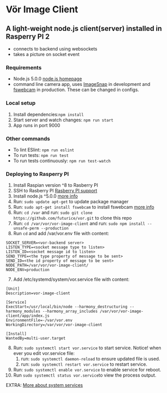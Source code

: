 # Vör Image Client

## A light-weight node.js client(server) installed in Rasperry PI 2 
- connects to backend using websockets
- takes a picture on socket event

### Requirements
- Node.js 5.0.0 [node.js homepage](https://nodejs.org/en/)
- command line camera app, uses [ImageSnap](http://iharder.sourceforge.net/current/macosx/imagesnap/) in development and 
[fswebcam](http://manpages.ubuntu.com/manpages/lucid/man1/fswebcam.1.html) in production. These can be changed in configs. 

### Local setup
1. Install dependencies:```npm install```
2. Start server and watch changes: ```npm run start```
3. App runs in port 9000

### Other commands
- To lint ESlint: ```npm run eslint```
- To run tests: ```npm run test```
- To run tests continuously: ```npm run test-watch```

### Deploying to Rasperry PI
1. Install Raspian version ^8 to Rasberry PI
2. SSH to Rasberry PI [Rasberry PI support](https://www.raspberrypi.org/documentation/remote-access/ssh/)
3. Install node.js ^5.0.0 [more info](http://blog.wia.io/installing-node-js-v4-0-0-on-a-raspberry-pi/)
4. Run: ```sudo update apt-get``` to update package manager
4. Run: ```sudo apt-get install fswebcam``` to install fswebcam [more info](https://www.raspberrypi.org/documentation/usage/webcams/)
5. Run: ```cd /var``` and run: ```sudo git clone https://github.com/futurice/vor.git``` to clone this repo
6. Run: ```cd /var/vor/vor-image-client``` and run:  ```sudo npm install --unsafe-perm --production ```
7. Run ```cd``` and add /var/vor.env file with content:
  ```
  SOCKET_SERVER=<vor-backend server>
  LISTEN_TYPE=<socket message type to listen>
  LISTEN_ID=<socket message id to listen>
  SEND_TYPE=<the type property of message to be sent>
  SEND_ID=<the id property of message to be sent>
  NODE_PATH=/var/vor/vor-image-client/
  NODE_ENV=production
  ```
  
7. Add /etc/systemd/system/vor.service file with content: 
  ```
  [Unit]
  Description=vor-image-client
  
  [Service]
  ExecStart=/usr/local/bin/node --harmony_destructuring --harmony_modules --harmony_array_includes /var/vor/vor-image-client/app/index.js
  EnvironmentFile=-/var/vor.env
  WorkingDirectory=/var/vor/vor-image-client
  
  [Install]
  WantedBy=multi-user.target
  ```
  
8. Run: ```sudo systemctl start vor.service``` to start service. 
  Notice! when ever you edit vor.service file:
    1. run: ```sudo systemctl daemon-reload``` to ensure updated file is used.
    2. run: ```sudo systemctl restart vor.service``` to restart service.
9. Run: ```sudo systemctl enable vor.service``` to enable service for reboot.
10. Run ```sudo systemctl status vor.service```to view the process output.

EXTRA: [More about system services](https://www.digitalocean.com/community/tutorials/how-to-use-systemctl-to-manage-systemd-services-and-units)
